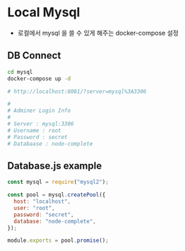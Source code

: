 # Local Mysql
- 로컬에서 mysql 을 쓸 수 있게 해주는 docker-compose 설정

## DB Connect

```bash
cd mysql
docker-compose up -d

# http://localhost:8081/?server=mysql%3A3306

#
# Adminer Login Info
#
# Server : mysql:3306
# Username : root
# Password : secret
# Databaase : node-complete
```

## Database.js example

```javascript
const mysql = require("mysql2");

const pool = mysql.createPool({
  host: "localhost",
  user: "root",
  password: "secret",
  database: "node-complete",
});

module.exports = pool.promise();
```
